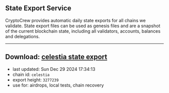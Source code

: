 ## State Export Service
CryptoCrew provides automatic daily state exports for all chains we validate. State export files can be used as genesis files and are a snapshot of the current blockchain state, including all validators, accounts, balances and delegations.

---
**Download: [celestia state export](https://dl-eu2.ccvalidators.com/SERVICE/celestia/celestia_export_3277239.json)**
---

- last updated: Sun Dec 29 2024 17:34:13
- chain id: `celestia`
- export height: `3277239`
- use for: airdrops, local tests, chain recovery
